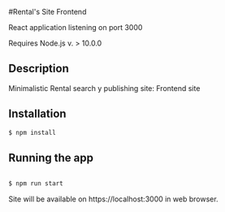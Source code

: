 
#Rental's Site Frontend

React application listening on port 3000

Requires Node.js v. > 10.0.0

## Description

Minimalistic Rental search y publishing site: Frontend site

## Installation

```bash
$ npm install
```

## Running the app

```bash

$ npm run start
```

Site will be available on https://localhost:3000 in web browser.

